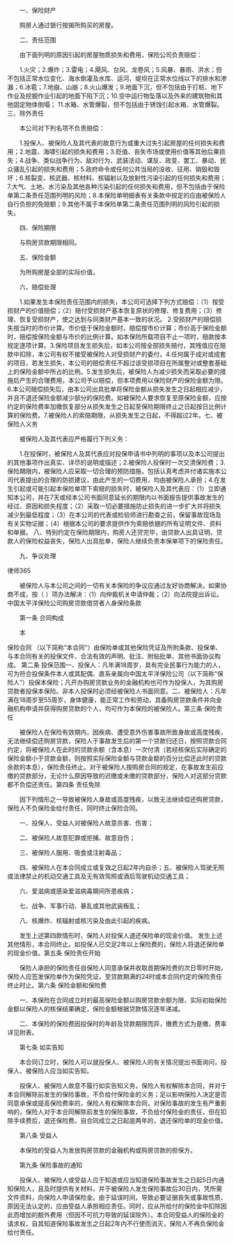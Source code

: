 
 　　一、保险财产
 
 　　购房人通过银行按揭所购买的房屋。
 
 　　二、责任范围
 
 　　由下面列明的原因引起的房屋物质损失和费用，保险公司负责赔偿：
 
 　　1.火灾；2.爆炸；3.雷电；4.飓风、台风、龙卷风；5.风暴、暴雨、洪水；但不包括正常水位变化、海水倒灌及水库、运河、堤坝在正常水位线以下的排水和渗漏；6.冰雹；7.地崩、山崩；8.火山爆发；9.地面下沉，但不包括由于打桩、地下作业及挖掘作业引起的地面下陷下沉；10.空中运行物坠落以及外来的建筑物和其他固定物体倒塌； 11.水箱、水管爆裂，但不包括由于锈蚀引起水箱、水管爆裂。三、除外责任
 
 　　本公司对下列名项不负责赔偿：
 
 　　1.投保人、被保险人及其代表的故意行为或重大过失引起房屋的任何损失和费用；2.地震、海啸引起的损失和费用；3.贬值、丧失市场或使用价值等其他后果损失；4.战争、类似战争行为、敌对行为、武装活动、谋反、政变、罢工、暴动、民众骚乱引起的损失和费用；5.政府命令或任何公共当局的没收、征用、销毁和毁坏；6.核裂变、核武器、核材料、核辐射以及放射性污染引起的任何损失和费用；7.大气、土地、水污染及其他各种污染引起的任何损失和费用，但不包括由于保险单第二条责任范围列明的风险；8.本保险单明细表有关条款中规定的应由被保险人自行负担的免赔额；9.其他不属于本保险单第二条责任范围列明的风险引起的损失。
 
 　　四、保险期限
 
 　　与购房贷款期限相同。
 
 　　五、保险金额
 
 　　为所购房屋全部的实际价值。
 
 　　六、赔偿处理
 
 　　1.如果发生本保险责任范围内的损失，本公司可选择下列方式赔偿：（1）按受损财产的价值赔偿；（2）赔付受损财产基本恢复原状的修理、修复费用；（3）修理、恢复受损财产，使之达到与同类财产基本一致的状况。 2.受损财产的赔偿损失按当时的市价计算。市价低于保险金额时，赔偿按市价计算；市价高于保险金额时，赔偿按保险金额与市价的比例计算。如本保险所载项目不止一项时，赔款按本规定逐项计算。3.保险项目发生损失后，如本公司按全部损失赔付，其残值应在赔款中扣除，本公司有权不接受被保险人对受损财产的委付。4.任何属于成对或成套的项目，若发生损失，本公司的赔偿责任不超过该受损项目在所属整对或整套基础上的保险金额中所占的比例。5.发生损失后，被保险人为减少损失而采取必要的措施后产生的合理费用，本公司予以赔偿，但本项费用以保险财产的保险金额为限。 6.本公司赔偿损失后，由本公司出具批单将保险金额从损失发生之日起相应减少，并且不退还保险金额减少部分的保险费。如被保险人要求恢复至原保险金额，应按约定的保险费率加缴恢复部分从损失发生之日起至保险期限终止之日起按日比例计算的保险费。7.被保险人的索赔期限，从损失发生之日起，不得超过2年。七、被保险人义务
 
 　　被保险人及其代表应严格履行下列义务：
 
 　　1.在投保时，被保险人及其代表应对投保申请书中列明的事项以及本公司提出的其他事项作出真实、详尽的说明或描述；2.被保险人投保时一次交清保险费；3.保险期限内，被保险人应采取一切合理的预防措施，包括认真考虑并付诸实施本公司代表提出的合理的防损建议，由此产生的一切费用，均由被保险人承担；4.在发生引起或可能引起本保险单项下索赔的损失时，被保险人及其代表应：（1）立即通知本公司，并在7天或经本公司书面同意延长的期限内以书面报告提供事故发生的经过、原因和损失程度；（2）采取一切必要措施防止损失的进一步扩大并将损失减少到最低程度；（3）在本公司的代表或检验师进行勘查之前，保留事故现场及有关实物证据；（4）根据本公司的要求提供作为索赔依据的所有证明文件、资料和单据。 八、特别约定在保险期限内，购房人还贷完毕，由贷款人出具证明，贷款人的保险权益丧失，保险人出具批单，保险人继续负责本保单项下的保险责任。
 
 　　九、争议处理
 




 
律师365






 　　被保险人与本公司之间的一切有关本保险的争议应通过友好协商解决。如果协商不成，按（ ）项办法解决：（1）向仲裁机关申请仲裁；（2）向法院提出诉讼。 中国太平洋保险公司购房贷款借贷者人身保险条款

 

 　　第一条 合同构成

 

 　　本

保险合同
（以下简称“本合同”）由保险单或其他保险凭证及所附条款、投保单、与本合同有关的投保文件、合法有效的声明、批注、附贴批单、其他书面协议构成。 第二条 投保范围一、投保人：凡年满18周岁，具有完全民事行为能力的人，可为符合投保条件本人或其配偶、直系亲属向中国太平洋保险公司（以下简称“保险人”）投保本保险；凡开办购房贷款业务的金融机构也可作为投保人，为其购房贷款者投保本保险。非本人投保时必须经被保险人书面同意。二、被保险人：凡年满在18周岁至55周岁，身体健康，能正常工作和劳动，具备购房贷款条件并向金融机构申请并获得购房贷款的个人，均可作为本保险的被保险人。第三条 保险责任

 

 　　被保险人在保险有效期内，因疾病、遭受意外伤害事故所致身故或高度残疾，无法继续偿还购房贷款，保险人于事故发生后的第一个贷款归还日，按照贷款合同约定，将被保险人在此时的贷款余额（含本息）一次付清（若经核保后实际确定的保险金额小于贷款金额，则按照实际保险金额与贷款金额的百分比偿还此时的贷款余款的本息），保险责任终止。对于被保险人按购房合同的规定，在事故发生前应缴的贷款部分，无论什么原因导致的迟缴或未缴的贷款部分，保险人对这部分贷款都不负偿还责任。第四条 责任免除

 

 　　因下列情形之一导致被保险人身故或高度残疾，以致无法继续偿还购房贷款，保险人不负保险金给付责任，同时终止保险合同。

 

 　　一、投保人、受益人对被保险人故意杀害、伤害；

 

 　　二、被保险人故意犯罪或拒捕、故意自伤；

 

 　　三、被保险人服用、吸食或注射毒品；

 

 　　四、被保险人在本合同成立或复效之日起2年内自杀；五、被保险人驾驶无照或法律禁止的机动交通工具及无有效驾照或酒后驾驶机动交通工具；

 

 　　六、爱滋病或感染爱滋病毒期间所患疾病；

 

 　　七、战争、军事行动、暴乱或其他武装叛乱；

 

 　　八、核爆炸、核辐射或核污染及由此引起的疾病。

 

 　　发生上述第四款情形时，保险人对投保人退还保险单的现金价值。 发生上述其他情形，本合同终止。如投保人已交足2年以上保险费的，保险人将退还保险单的现金价值。第五条 保险责任开始

 

 　　保险人承担的保险责任自保险人同意承保并收取首期保险费的次日零时开始，保险人应签发保险单作为保险凭证，至贷款期满的24时或本合同约定的保险责任终止时止。第六条 保险金额和保险费

 

 　　一、本保险在合同成立时的最高保险金额以购房贷款余额为限，实际初始保险金额以保险人的核保结果确定，保险金额根据贷款情况逐年递减。

 

 　　二、本保险的保险费因投保时的年龄及贷款期限而异，缴费方式为趸缴，费率详见附表。

 

 　　第七条 如实告知

 

 　　本合同订立时，保险人可以就投保人、被保险人的有关情况提出书面询问，投保人、被保险人应当如实告知。

 

 　　投保人、被保险人故意不履行如实告知义务，保险人有权解除本合同，并对于本合同解除前发生的保险事故，不负给付保险金的义务；足以影响保险人决定是否同意承保或提高保险费率的，保险人有权解除本合同，对保险事故的发生有严重影响的，保险人对于本合同解除前发生的保险事故，不负给付保险金的责任，但在扣除手续费后，退还保险费。自合同成立之日起逾两年的，退还保险单的现金价值。

 

 　　第八条 受益人

 

 　　本保险的受益人为发放购房贷款的金融机构或购房贷款的担保方。

 

 　　第九条 保险事故的通知

 

 　　投保人、被保险人或受益人应于知道或应当知道保险事故发生之日起5日内通知保险人，且及时提供有关材料，并于被保险人发生保险事故后30日内，凭所需文件资料，向保险人申请保险金。由于延误时间，导致必要证据丧失或事故性质、原因无法认定的，应由受益人承担相应责任。同时，应从所给付的保险金中扣除因此而增加的额外费用（但因不可抗力导致的延误除外）。本合同受益人的保险金的请求权，自其知道保险事故发生之日起2年内不行使而消灭，保险人不再负保险金给付责任。

 


 

 
 
 
 
 
  


  
 

  


  


  
 
 
 
 

